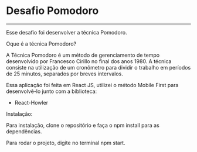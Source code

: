 # Desafio Pomodoro
__________________________________

Esse desafio foi desenvolver a técnica Pomodoro.

Oque é a técnica Pomodoro?

A Técnica Pomodoro é um método de gerenciamento de tempo desenvolvido por Francesco Cirillo no final dos anos 1980. A técnica consiste na utilização de um cronômetro para dividir o trabalho em períodos de 25 minutos, separados por breves intervalos.

Essa aplicação foi feita em React JS, utilizei o método Mobile First para desenvolvê-lo junto com a biblioteca:

- React-Howler

Instalação:

Para instalação, clone o repositório e faça o npm install para as dependências. <br>

Para rodar o projeto, digite no terminal npm start.

